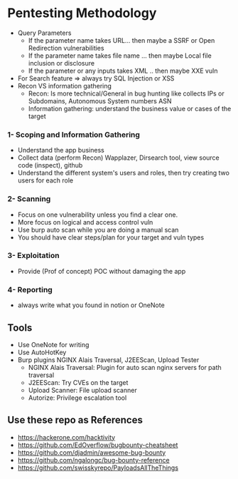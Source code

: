 # Pentesting Methodology
- Query Parameters
    - If the parameter name takes URL… then maybe a SSRF or Open Redirection vulnerabilities
    - If the parameter name takes file name … then maybe Local file inclusion or disclosure
    - If the parameter or any inputs takes XML .. then maybe XXE vuln
- For Search feature ⇒ always try SQL Injection or XSS
- Recon VS information gathering
    - Recon: Is more technical/General in bug hunting like collects IPs or Subdomains, Autonomous System numbers ASN
    - Information gathering: understand the business value or cases of the target
 
### 1- Scoping and Information Gathering

- Understand the app business
- Collect data (perform Recon) Wapplazer, Dirsearch tool, view source code (inspect), github
- Understand the different system's users and roles, then try creating two users for each role

### 2- Scanning

- Focus on one vulnerability unless you find a clear one.
- More focus on logical and access control vuln
- Use burp auto scan while you are doing a manual scan
- You should have clear steps/plan for your target and vuln types

### 3- Exploitation

- Provide (Prof of concept) POC without damaging the app

### 4- Reporting

- always write what you found in notion or OneNote

## Tools

- Use OneNote for writing
- Use AutoHotKey
- Burp plugins NGINX Alais Traversal, J2EEScan, Upload Tester
    - NGINX Alais Traversal: Plugin for auto scan nginx servers for path traversal
    - J2EEScan: Try CVEs on the target
    - Upload Scanner: File upload scanner
    - Autorize: Privilege escalation tool

## Use these repo as References
- https://hackerone.com/hacktivity
- https://github.com/EdOverflow/bugbounty-cheatsheet
- https://github.com/djadmin/awesome-bug-bounty
- https://github.com/ngalongc/bug-bounty-reference
- https://github.com/swisskyrepo/PayloadsAllTheThings
